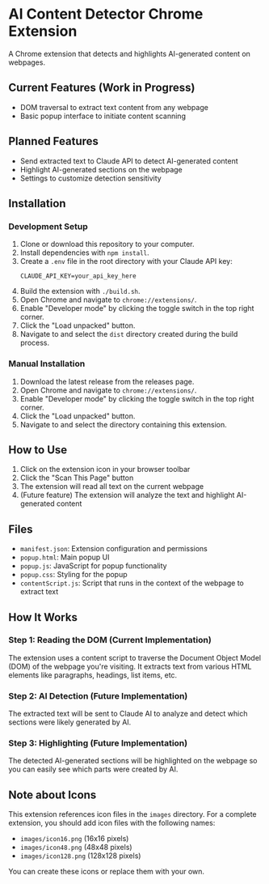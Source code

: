 # AI Content Detector Chrome Extension

A Chrome extension that detects and highlights AI-generated content on webpages.

## Current Features (Work in Progress)

- DOM traversal to extract text content from any webpage
- Basic popup interface to initiate content scanning

## Planned Features

- Send extracted text to Claude API to detect AI-generated content
- Highlight AI-generated sections on the webpage
- Settings to customize detection sensitivity

## Installation

### Development Setup
1. Clone or download this repository to your computer.
2. Install dependencies with `npm install`.
3. Create a `.env` file in the root directory with your Claude API key:
   ```
   CLAUDE_API_KEY=your_api_key_here
   ```
4. Build the extension with `./build.sh`.
5. Open Chrome and navigate to `chrome://extensions/`.
6. Enable "Developer mode" by clicking the toggle switch in the top right corner.
7. Click the "Load unpacked" button.
8. Navigate to and select the `dist` directory created during the build process.

### Manual Installation
1. Download the latest release from the releases page.
2. Open Chrome and navigate to `chrome://extensions/`.
3. Enable "Developer mode" by clicking the toggle switch in the top right corner.
4. Click the "Load unpacked" button.
5. Navigate to and select the directory containing this extension.

## How to Use

1. Click on the extension icon in your browser toolbar
2. Click the "Scan This Page" button
3. The extension will read all text on the current webpage
4. (Future feature) The extension will analyze the text and highlight AI-generated content

## Files

- `manifest.json`: Extension configuration and permissions
- `popup.html`: Main popup UI
- `popup.js`: JavaScript for popup functionality
- `popup.css`: Styling for the popup
- `contentScript.js`: Script that runs in the context of the webpage to extract text

## How It Works

### Step 1: Reading the DOM (Current Implementation)
The extension uses a content script to traverse the Document Object Model (DOM) of the webpage you're visiting. It extracts text from various HTML elements like paragraphs, headings, list items, etc. 

### Step 2: AI Detection (Future Implementation)
The extracted text will be sent to Claude AI to analyze and detect which sections were likely generated by AI.

### Step 3: Highlighting (Future Implementation)
The detected AI-generated sections will be highlighted on the webpage so you can easily see which parts were created by AI.

## Note about Icons

This extension references icon files in the `images` directory. For a complete extension, you should add icon files with the following names:
- `images/icon16.png` (16x16 pixels)
- `images/icon48.png` (48x48 pixels)
- `images/icon128.png` (128x128 pixels)

You can create these icons or replace them with your own. 